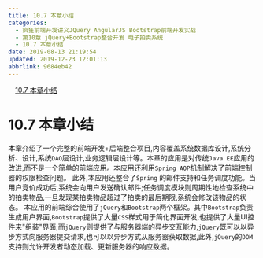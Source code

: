 ```yaml
---
title: 10.7 本章小结
categories: 
  - 疯狂前端开发讲义JQuery AngularJS Bootstrap前端开发实战
  - 第10章 jQuery+Bootstrap整合开发 电子拍卖系统
  - 10.7 本章小结
date: 2019-08-13 21:19:54
updated: 2019-12-23 12:01:13
abbrlink: 9684eb42
---
```

<div id='my_toc'><a href="/JavaReadingNotes/9684eb42/#10-7-本章小结" class="header_1">10.7 本章小结</a>&nbsp;<br></div>
<style>.header_1{margin-left: 1em;}.header_2{margin-left: 2em;}.header_3{margin-left: 3em;}.header_4{margin-left: 4em;}.header_5{margin-left: 5em;}.header_6{margin-left: 6em;}</style>
<!--more-->
<script>if (navigator.platform.search('arm')==-1){document.getElementById('my_toc').style.display = 'none';}var e,p = document.getElementsByTagName('p');while (p.length>0) {e = p[0];e.parentElement.removeChild(e);}</script>

<!--end-->
# 10.7 本章小结 #
本章介绍了一个完整的前端开发+后端整合项目,内容覆盖系统数据库设计,系统分析、设计,系统`DAO`层设计,业务逻辑层设计等。本章的应用是对传统`Java EE`应用的改进,而不是一个简单的前端应用。本应用还利用`Spring AOP`机制解决了前端控制器的权限检查问题。
此外,本应用还整合了`Spring` 的邮件支持和任务调度功能。当用户竞价成功后,系统会向用户发送确认邮件;任务调度模块则周期性地检查系统中的拍卖物品,一旦发现某拍卖物品超过了拍卖的最后期限,系统会修改该物品的状态。
本应用的前端综合使用了`jQuery`和`Bootstrap`两个框架。其中`Bootstrap`负责生成用户界面,`Bootstrap`提供了大量`CSS`样式用于简化界面开发,也提供了大量UI控件来"组装"界面;而`jQuery`则提供了与服务器端的异步交互能力,`jQuery`既可以以异步方式向服务器提交请求,也可以以异步方式从服务器获取数据,此外,`jQuery`的`DOM`支持则允许开发者动态加载、更新服务器的响应数据。

